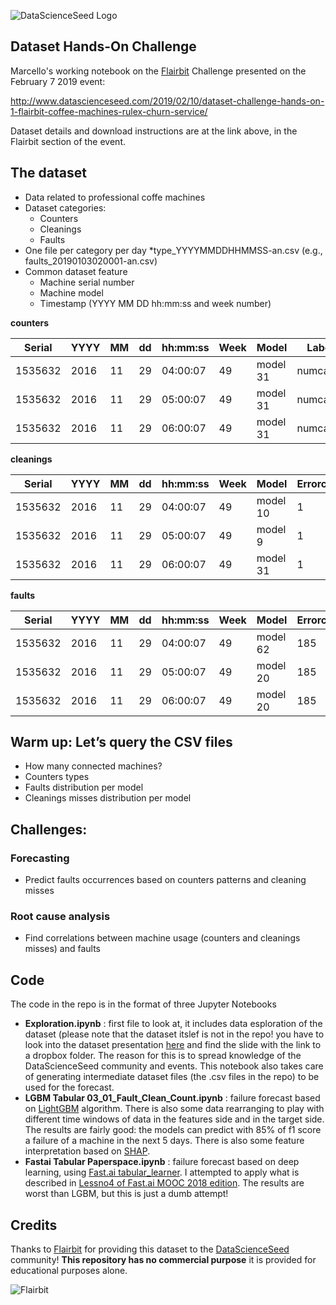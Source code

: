 ![DataScienceSeed Logo](http://www.datascienceseed.com/wp-content/uploads/2018/02/dsst.jpg)
## Dataset Hands-On Challenge 
Marcello's working notebook on the [Flairbit](http://www.flairb.it/) Challenge presented on the February 7 2019 event:

http://www.datascienceseed.com/2019/02/10/dataset-challenge-hands-on-1-flairbit-coffee-machines-rulex-churn-service/

Dataset details and download instructions are at the link above, in the Flairbit section of the event.

## The dataset
* Data related to professional coffe machines
* Dataset categories:
    * Counters
    * Cleanings
    * Faults
* One file per category per day
    *type_YYYYMMDDHHMMSS-an.csv (e.g., faults_20190103020001-an.csv)
* Common dataset feature
    * Machine serial number
    * Machine model
    * Timestamp (YYYY MM DD hh:mm:ss and week number)

**counters**

Serial | YYYY | MM | dd | hh:mm:ss | Week | Model | LabelCounter | AbsoluteCounter | RelativeCounter
-------|------|----|----|----------|------|-------|--------------|-----------------|----------------
1535632 | 2016 | 11 | 29 | 04:00:07 | 49 | model 31 | numcaffegenerale | 179112 | 0
1535632 | 2016 | 11 | 29 | 05:00:07 | 49 | model 31 | numcaffegenerale | 179120 | 8
1535632 | 2016 | 11 | 29 | 06:00:07 | 49 | model 31 | numcaffegenerale | 179158 | 38

**cleanings**

Serial | YYYY | MM | dd | hh:mm:ss | Week | Model | Errorcode 
-------|------|----|----|----------|------|-------|-----------
1535632 | 2016 | 11 | 29 | 04:00:07 | 49 | model 10 | 1
1535632 | 2016 | 11 | 29 | 05:00:07 | 49 | model 9 | 1 
1535632 | 2016 | 11 | 29 | 06:00:07 | 49 | model 31 |1 

**faults**

Serial | YYYY | MM | dd | hh:mm:ss | Week | Model | Errorcode | Critical 
-------|------|----|----|----------|------|-------|-----------|------------
1535632 | 2016 | 11 | 29 | 04:00:07 | 49 | model 62 | 185 | WARNING
1535632 | 2016 | 11 | 29 | 05:00:07 | 49 | model 20| 185 | WARNING
1535632 | 2016 | 11 | 29 | 06:00:07 | 49 | model 20 |185 | WARNING

## Warm up: Let’s query the CSV files
* How many connected machines?
* Counters types
* Faults distribution per model
* Cleanings misses distribution per model

## Challenges:

### Forecasting
* Predict faults occurrences based on counters patterns and cleaning misses

### Root cause analysis
* Find correlations between machine usage (counters and cleanings misses) and faults

## Code
The code in the repo is in the format of three Jupyter Notebooks
* **Exploration.ipynb**  :  first file to look at, it includes data esploration of the dataset (please note that the dataset itslef is not in the repo! you have to look into the dataset presentation [here](http://www.datascienceseed.com/2019/02/10/dataset-challenge-hands-on-1-flairbit-coffee-machines-rulex-churn-service/) and find the slide with the link to a dropbox folder. The reason for this is to spread knowledge of the DataScienceSeed community and events. This notebook also takes care of generating intermediate dataset files (the .csv files in the repo) to be used for the forecast. 
* **LGBM Tabular 03_01_Fault_Clean_Count.ipynb** : failure forecast based on [LightGBM](https://lightgbm.readthedocs.io/en/latest/) algorithm. There is also some data rearranging to play with different time windows of data in the features side and in the target side. The results are fairly good: the models can predict with 85% of f1 score a failure of a machine in the next 5 days. There is also some feature interpretation based on [SHAP](https://shap.readthedocs.io/en/latest/).
* **Fastai Tabular Paperspace.ipynb** : failure forecast based on deep learning, using [Fast.ai tabular_learner](https://docs.fast.ai/tabular.data.html). I attempted to apply what is described in [Lessno4 of Fast.ai MOOC 2018 edition](https://course.fast.ai/videos/?lesson=4). The results are worst than LGBM, but this is just a dumb attempt!
## Credits

Thanks to [Flairbit](http://www.flairb.it/) for providing this dataset to the [DataScienceSeed](http://www.datascienceseed.com/) 
community! **This repository has no commercial purpose** it is provided for educational purposes alone.

![Flairbit](https://www.alleantia.com/wp-content/uploads/2013/11/FlairBit.png)
